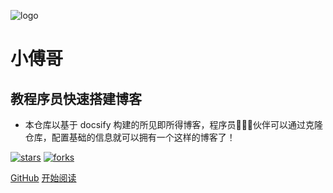 ![logo](_media/logo.png)

# 小傅哥

## 教程序员快速搭建博客

- 本仓库以基于 docsify 构建的所见即所得博客，程序员👨🏻‍💻伙伴可以通过克隆仓库，配置基础的信息就可以拥有一个这样的博客了！
    
[![stars](https://badgen.net/github/stars/fuzhengwei/fuzhengwei.github.io?icon=github&color=4ab8a1)](https://github.com/fuzhengwei/fuzhengwei.github.io) [![forks](https://badgen.net/github/forks/fuzhengwei/fuzhengwei.github.io?icon=github&color=4ab8a1)](https://github.com/fuzhengwei/fuzhengwei.github.io) 

[GitHub](<https://lxd15938771473.github.io/xdl.github.io/>)
[开始阅读](README.md)
